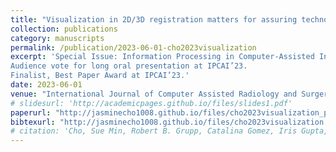 ```yaml
---
title: "Visualization in 2D/3D registration matters for assuring technology-assisted image-guided surgery"
collection: publications
category: manuscripts
permalink: /publication/2023-06-01-cho2023visualization
excerpt: 'Special Issue: Information Processing in Computer-Assisted Interventions (IPCAI) 2023.
Audience vote for long oral presentation at IPCAI’23.
Finalist, Best Paper Award at IPCAI’23.'
date: 2023-06-01
venue: "International Journal of Computer Assisted Radiology and Surgery"
# slidesurl: 'http://academicpages.github.io/files/slides1.pdf'
paperurl: "http://jasminecho1008.github.io/files/cho2023visualization_paper.pdf"
bibtexurl: "http://jasminecho1008.github.io/files/cho2023visualization.bib"
# citation: 'Cho, Sue Min, Robert B. Grupp, Catalina Gomez, Iris Gupta, Mehran Armand, Greg Osgood, Russell H. Taylor, and Mathias Unberath. (2023). "Visualization in 2D/3D registration matters for assuring technology-assisted image-guided surgery." <i>International Journal of Computer Assisted Radiology and Surgery</i>. 18(6):1017–1024.'
---
```

